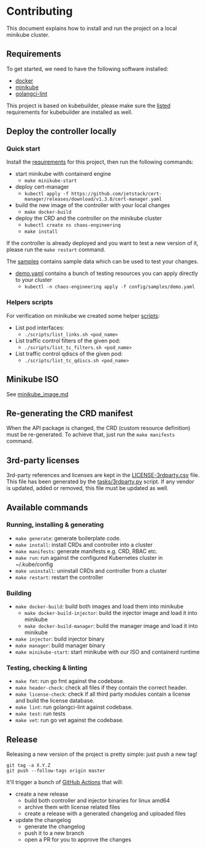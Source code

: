 # Contributing

This document explains how to install and run the project on a local minikube cluster.

## Requirements

To get started, we need to have the following software installed:

* [docker](https://docs.docker.com/get-docker/)
* [minikube](https://kubernetes.io/docs/tasks/tools/install-minikube/)
* [golangci-lint](https://github.com/golangci/golangci-lint)

This project is based on kubebuilder, please make sure the [listed](https://book.kubebuilder.io/quick-start.html#prerequisites) requirements for kubebuilder are installed as well.

## Deploy the controller locally

### Quick start

Install the [requirements](#requirements) for this project, then run the following commands:

* start minikube with containerd engine
  * `make minikube-start`
* deploy cert-manager
  * `kubectl apply -f https://github.com/jetstack/cert-manager/releases/download/v1.3.0/cert-manager.yaml`
* build the new image of the controller with your local changes
  * `make docker-build`
* deploy the CRD and the controller on the minikube cluster
  * `kubectl create ns chaos-engineering`
  * `make install`

If the controller is already deployed and you want to test a new version of it, please run the `make restart` command.

The [samples](config/samples) contains sample data which can be used to test your changes.

* [demo.yaml](config/samples/demo.yaml) contains a bunch of testing resources you can apply directly to your cluster
  * `kubectl -n chaos-engineering apply -f config/samples/demo.yaml`

### Helpers scripts

For verification on minikube we created some helper [scripts](scripts/):

* List pod interfaces:
  * `./scripts/list_links.sh <pod_name>`
* List traffic control filters of the given pod:
  * `./scripts/list_tc_filters.sh <pod_name>`
* List traffic control qdiscs of the given pod:
  * `./scripts/list_tc_qdiscs.sh <pod_name>`

## Minikube ISO

See [minikube_image.md](docs/minikube_image.md)

## Re-generating the CRD manifest

When the API package is changed, the CRD (custom resource definition) must be re-generated. To achieve that, just run the `make manifests` command.

## 3rd-party licenses

3rd-party references and licenses are kept in the [LICENSE-3rdparty.csv](LICENSE-3rdparty.csv) file. This file has been generated by the [tasks/3rdparty.py](tasks/3rdparty.py) script. If any vendor is updated, added or removed, this file must be updated as well.

## Available commands

### Running, installing & generating

* `make generate`: generate boilerplate code.
* `make install`: install CRDs and controller into a cluster
* `make manifests`: generate manifests e.g. CRD, RBAC etc.
* `make run`: run against the configured Kubernetes cluster in ~/.kube/config
* `make uninstall`: uninstall CRDs and controller from a cluster
* `make restart`: restart the controller

### Building

* `make docker-build`: build both images and load them into minikube
  * `make docker-build-injector`: build the injector image and load it into minikube
  * `make docker-build-manager`: build the manager image and load it into minikube
* `make injector`: build injector binary
* `make manager`: build manager binary
* `make minikube-start`: start minikube with our ISO and containerd runtime

### Testing, checking & linting

* `make fmt`: run go fmt against the codebase.
* `make header-check`: check all files if they contain the correct header.
* `make license-check`: check if all third party modules contain a license and build the license database.
* `make lint`: run golangci-lint against codebase.
* `make test`: run tests
* `make vet`: run go vet against the codebase.

## Release

Releasing a new version of the project is pretty simple: just push a new tag!

```
git tag -a X.Y.Z
git push --follow-tags origin master
```

It'll trigger a bunch of [GitHub Actions](https://github.com/DataDog/chaos-controller/blob/master/.github/workflows/release.yml) that will:

* create a new release
  * build both controller and injector binaries for linux amd64
  * archive them with license related files
  * create a release with a generated changelog and uploaded files
* update the changelog
  * generate the changelog
  * push it to a new branch
  * open a PR for you to approve the changes
